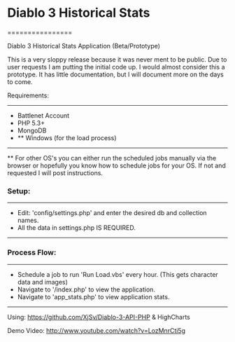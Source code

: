 #  Diablo 3 Historical Stats
================

Diablo 3 Historical Stats Application (Beta/Prototype)

This is a very sloppy release because it was never ment to be public. Due to user requests I am putting the initial code up.
I would almost consider this a prototype.
It has little documentation, but I will document more on the days to come.

Requirements:
- - -
 - Battlenet Account
 - PHP 5.3+
 - MongoDB
 - ** Windows (for the load process)
 
- - -

** For other OS's you can either run the scheduled jobs manually via the browser or hopefully you know how to schedule jobs for your OS. If not and requested I will post instructions.

### Setup:
- - -
 - Edit: 'config/settings.php' and enter the desired db and collection names.
 - All the data in settings.php IS REQUIRED.
 
- - -

### Process Flow:
- - -
 - Schedule a job to run 'Run Load.vbs' every hour. (This gets character data and images)
 - Navigate to '/index.php' to view the application.
 - Navigate to 'app_stats.php' to view application stats.
 
- - -

Using: https://github.com/XjSv/Diablo-3-API-PHP & HighCharts

Demo Video: http://www.youtube.com/watch?v=LozMnrCti5g

